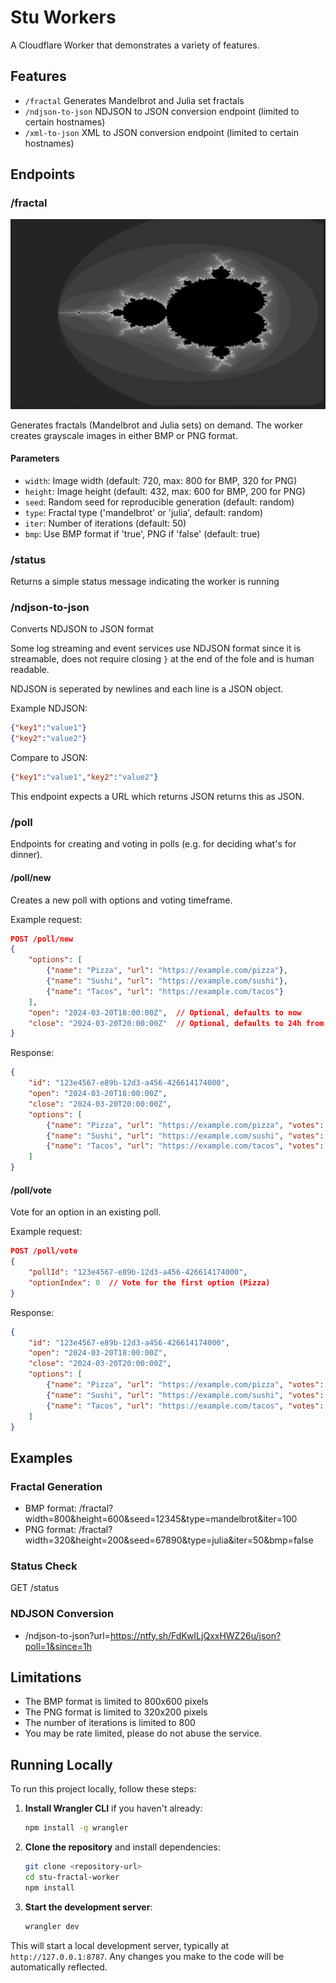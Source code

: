 # Stu Workers

A Cloudflare Worker that demonstrates a variety of features.


## Features

- `/fractal` Generates Mandelbrot and Julia set fractals
- `/ndjson-to-json` NDJSON to JSON conversion endpoint (limited to certain hostnames)
- `/xml-to-json` XML to JSON conversion endpoint (limited to certain hostnames)

## Endpoints

### /fractal

![example](preview/fractal-720x432.png)

Generates fractals (Mandelbrot and Julia sets) on demand. The worker creates grayscale images in either BMP or PNG format.

#### Parameters
- `width`: Image width (default: 720, max: 800 for BMP, 320 for PNG)
- `height`: Image height (default: 432, max: 600 for BMP, 200 for PNG)
- `seed`: Random seed for reproducible generation (default: random)
- `type`: Fractal type ('mandelbrot' or 'julia', default: random)
- `iter`: Number of iterations (default: 50)
- `bmp`: Use BMP format if 'true', PNG if 'false' (default: true)

### /status
Returns a simple status message indicating the worker is running

### /ndjson-to-json
Converts NDJSON to JSON format 

Some log streaming and event services use NDJSON format since it is streamable, does not require closing `}` at the end of the fole and is human readable. 

NDJSON is seperated by newlines and each line is a JSON object.

Example NDJSON:
```json
{"key1":"value1"}
{"key2":"value2"}
```

Compare to JSON:
```json
{"key1":"value1","key2":"value2"}
```

This endpoint expects a URL which returns JSON returns this as JSON.

### /poll

Endpoints for creating and voting in polls (e.g. for deciding what's for dinner).

#### /poll/new
Creates a new poll with options and voting timeframe.

Example request:
```json
POST /poll/new
{
    "options": [
        {"name": "Pizza", "url": "https://example.com/pizza"},
        {"name": "Sushi", "url": "https://example.com/sushi"},
        {"name": "Tacos", "url": "https://example.com/tacos"}
    ],
    "open": "2024-03-20T18:00:00Z",  // Optional, defaults to now
    "close": "2024-03-20T20:00:00Z"  // Optional, defaults to 24h from creation
}
```

Response:
```json
{
    "id": "123e4567-e89b-12d3-a456-426614174000",
    "open": "2024-03-20T18:00:00Z",
    "close": "2024-03-20T20:00:00Z",
    "options": [
        {"name": "Pizza", "url": "https://example.com/pizza", "votes": 0},
        {"name": "Sushi", "url": "https://example.com/sushi", "votes": 0},
        {"name": "Tacos", "url": "https://example.com/tacos", "votes": 0}
    ]
}
```

#### /poll/vote
Vote for an option in an existing poll.

Example request:
```json
POST /poll/vote
{
    "pollId": "123e4567-e89b-12d3-a456-426614174000",
    "optionIndex": 0  // Vote for the first option (Pizza)
}
```

Response:
```json
{
    "id": "123e4567-e89b-12d3-a456-426614174000",
    "open": "2024-03-20T18:00:00Z",
    "close": "2024-03-20T20:00:00Z",
    "options": [
        {"name": "Pizza", "url": "https://example.com/pizza", "votes": 1},
        {"name": "Sushi", "url": "https://example.com/sushi", "votes": 0},
        {"name": "Tacos", "url": "https://example.com/tacos", "votes": 0}
    ]
}
```

## Examples 

### Fractal Generation
- BMP format: /fractal?width=800&height=600&seed=12345&type=mandelbrot&iter=100
- PNG format: /fractal?width=320&height=200&seed=67890&type=julia&iter=50&bmp=false

### Status Check
GET /status

### NDJSON Conversion
- /ndjson-to-json?url=https://ntfy.sh/FdKwILjQxxHWZ26u/json?poll=1&since=1h

## Limitations
- The BMP format is limited to 800x600 pixels
- The PNG format is limited to 320x200 pixels
- The number of iterations is limited to 800
- You may be rate limited, please do not abuse the service.

## Running Locally

To run this project locally, follow these steps:

1. **Install Wrangler CLI** if you haven't already:
   ```bash
   npm install -g wrangler
   ```

2. **Clone the repository** and install dependencies:
   ```bash
   git clone <repository-url>
   cd stu-fractal-worker
   npm install
   ```

3. **Start the development server**:
   ```bash
   wrangler dev
   ```

This will start a local development server, typically at `http://127.0.0.1:8787`. Any changes you make to the code will be automatically reflected.

